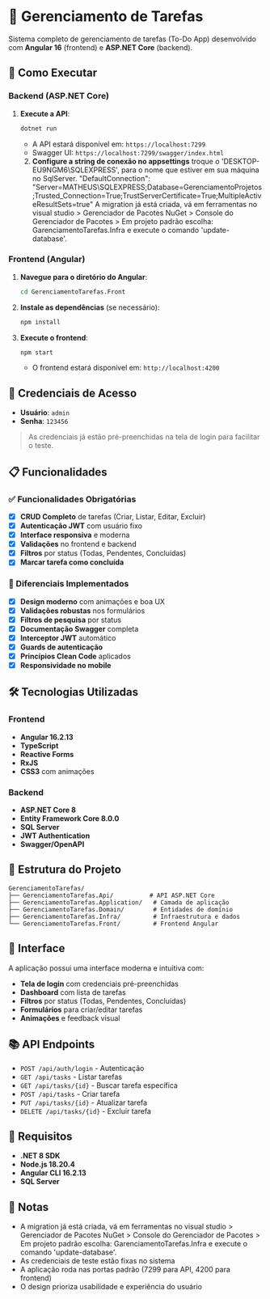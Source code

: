 # 🎯 Gerenciamento de Tarefas

Sistema completo de gerenciamento de tarefas (To-Do App) desenvolvido com **Angular 16** (frontend) e **ASP.NET Core** (backend).

## 🚀 Como Executar

### Backend (ASP.NET Core)

1. **Execute a API**:
   ```bash
   dotnet run
   ```
   - A API estará disponível em: `https://localhost:7299`
   - Swagger UI: `https://localhost:7299/swagger/index.html`

   2. **Configure a string de conexão no appsettings** troque o 'DESKTOP-EU9NGM6\\SQLEXPRESS', para o nome que estiver em sua máquina no SqlServer.
     "DefaultConnection": "Server=MATHEUS\\SQLEXPRESS;Database=GerenciamentoProjetos;Trusted_Connection=True;TrustServerCertificate=True;MultipleActiveResultSets=true"
      A migration já está criada, vá em ferramentas no visual studio > Gerenciador de Pacotes NuGet > Console do Gerenciador de Pacotes > Em projeto padrão escolha: GarenciamentoTarefas.Infra
	  e execute o comando 'update-database'.

### Frontend (Angular)

1. **Navegue para o diretório do Angular**:
   ```bash
   cd GerenciamentoTarefas.Front
   ```

2. **Instale as dependências** (se necessário):
   ```bash
   npm install
   ```

3. **Execute o frontend**:
   ```bash
   npm start
   ```
   - O frontend estará disponível em: `http://localhost:4200`

## 🔐 Credenciais de Acesso

- **Usuário**: `admin`
- **Senha**: `123456`

> As credenciais já estão pré-preenchidas na tela de login para facilitar o teste.

## 📋 Funcionalidades

### ✅ Funcionalidades Obrigatórias
- [x] **CRUD Completo** de tarefas (Criar, Listar, Editar, Excluir)
- [x] **Autenticação JWT** com usuário fixo
- [x] **Interface responsiva** e moderna
- [x] **Validações** no frontend e backend
- [x] **Filtros** por status (Todas, Pendentes, Concluídas)
- [x] **Marcar tarefa como concluída**

### 🎉 Diferenciais Implementados
- [x] **Design moderno** com animações e boa UX
- [x] **Validações robustas** nos formulários
- [x] **Filtros de pesquisa** por status
- [x] **Documentação Swagger** completa
- [x] **Interceptor JWT** automático
- [x] **Guards de autenticação**
- [x] **Princípios Clean Code** aplicados
- [x] **Responsividade no mobile**

## 🛠️ Tecnologias Utilizadas

### Frontend
- **Angular 16.2.13**
- **TypeScript**
- **Reactive Forms**
- **RxJS**
- **CSS3** com animações

### Backend
- **ASP.NET Core 8**
- **Entity Framework Core 8.0.0**
- **SQL Server**
- **JWT Authentication**
- **Swagger/OpenAPI**

## 📁 Estrutura do Projeto

```
GerenciamentoTarefas/
├── GerenciamentoTarefas.Api/          # API ASP.NET Core
├── GerenciamentoTarefas.Application/   # Camada de aplicação
├── GerenciamentoTarefas.Domain/        # Entidades de domínio
├── GerenciamentoTarefas.Infra/         # Infraestrutura e dados
└── GerenciamentoTarefas.Front/         # Frontend Angular
```

## 🎨 Interface

A aplicação possui uma interface moderna e intuitiva com:
- **Tela de login** com credenciais pré-preenchidas
- **Dashboard** com lista de tarefas
- **Filtros** por status (Todas, Pendentes, Concluídas)
- **Formulários** para criar/editar tarefas
- **Animações** e feedback visual

## 📚 API Endpoints

- `POST /api/auth/login` - Autenticação
- `GET /api/tasks` - Listar tarefas
- `GET /api/tasks/{id}` - Buscar tarefa específica
- `POST /api/tasks` - Criar tarefa
- `PUT /api/tasks/{id}` - Atualizar tarefa
- `DELETE /api/tasks/{id}` - Excluir tarefa

## 🔧 Requisitos

- **.NET 8 SDK**
- **Node.js 18.20.4**
- **Angular CLI 16.2.13**
- **SQL Server**

## 📝 Notas

- A migration já está criada, vá em ferramentas no visual studio > Gerenciador de Pacotes NuGet > Console do Gerenciador de Pacotes > Em projeto padrão escolha: GarenciamentoTarefas.Infra
  e execute o comando 'update-database'.
- As credenciais de teste estão fixas no sistema
- A aplicação roda nas portas padrão (7299 para API, 4200 para frontend)
- O design prioriza usabilidade e experiência do usuário
